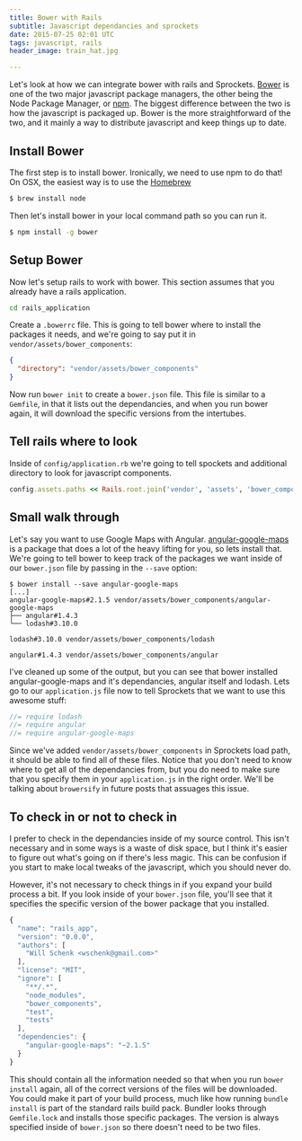 ```yaml
---
title: Bower with Rails
subtitle: Javascript dependancies and sprockets
date: 2015-07-25 02:01 UTC
tags: javascript, rails
header_image: train_hat.jpg

---
```




Let's look at how we can integrate bower with rails and Sprockets. [Bower](http://bower.io) is one of the two major javascript package managers, the other being the Node Package Manager, or [npm](https://www.npmjs.com).  The biggest difference between the two is how the javascript is packaged up.  Bower is the more straightforward of the two, and it mainly a way to distribute javascript and keep things up to date.

## Install Bower
The first step is to install bower.  Ironically, we need to use npm to do that!  On OSX, the easiest way is to use the [Homebrew](http://brew.sh)

```sh
$ brew install node
```

Then let's install bower in your local command path so you can run it.

```sh
$ npm install -g bower
```

## Setup Bower

Now let's setup rails to work with bower.  This section assumes that you already have a rails application.

```sh
cd rails_application
```

Create a `.bowerrc` file. This is going to tell bower where to install the packages it needs, and we're going to say put it in `vendor/assets/bower_components`:

```json
{
  "directory": "vendor/assets/bower_components"
}
```

Now run `bower init` to create a `bower.json` file.  This file is similar to a `Gemfile`, in that it lists out the dependancies, and when you run bower again, it will download the specific versions from the intertubes.

## Tell rails where to look

Inside of `config/application.rb` we're going to tell spockets and additional directory to look for javascript components.

```rb
config.assets.paths << Rails.root.join('vendor', 'assets', 'bower_components')
```

## Small walk through

Let's say you want to use Google Maps with Angular.  [angular-google-maps](http://angular-ui.github.io/angular-google-maps/#!/) is a package that does a lot of the heavy lifting for you, so lets install that.  We're going to tell bower to keep track of the packages we want inside of our `bower.json` file by passing in the `--save` option:

```
$ bower install --save angular-google-maps
[...]
angular-google-maps#2.1.5 vendor/assets/bower_components/angular-google-maps
├── angular#1.4.3
└── lodash#3.10.0

lodash#3.10.0 vendor/assets/bower_components/lodash

angular#1.4.3 vendor/assets/bower_components/angular
```

I've cleaned up some of the output, but you can see that bower installed angular-google-maps and it's dependancies, angular itself and lodash.  Lets go to our `application.js` file now to tell Sprockets that we want to use this awesome stuff:

```js
//= require lodash
//= require angular
//= require angular-google-maps
```

Since we've added `vendor/assets/bower_components` in Sprockets load path, it should be able to find all of these files.  Notice that you don't need to know where to get all of the dependancies from, but you do need to make sure that you specify them in your `application.js` in the right order.  We'll be talking about `browersify` in future posts that assuages this issue.

## To check in or not to check in

I prefer to check in the dependancies inside of my source control.  This isn't necessary and in some ways is a waste of disk space, but I think it's easier to figure out what's going on if there's less magic.  This can be confusion if you start to make local tweaks of the javascript, which you should never do.

However, it's not necessary to check things in if you expand your build process a bit.  If you look inside of your `bower.json` file, you'll see that it specifies the specific version of the bower package that you installed.

```js
{
  "name": "rails_app",
  "version": "0.0.0",
  "authors": [
    "Will Schenk <wschenk@gmail.com>"
  ],
  "license": "MIT",
  "ignore": [
    "**/.*",
    "node_modules",
    "bower_components",
    "test",
    "tests"
  ],
  "dependencies": {
    "angular-google-maps": "~2.1.5"
  }
}
```

This should contain all the information needed so that when you run `bower install` again, all of the correct versions of the files will be downloaded.  You could make it part of your build process, much like how running `bundle install` is part of the standard rails build pack.  Bundler looks through `Gemfile.lock` and installs those specific packages.  The version is always specified inside of `bower.json` so there doesn't need to be two files.

